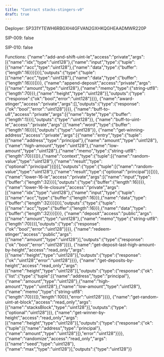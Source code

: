 ```yaml
---
title: "Contract stacks-stingers-v0"
draft: true
---
```

Deployer: SP331YTEWH6RBGXH4GFVAN2GXHKQGHEAADMWR220P

SIP-009: false

SIP-010: false

Functions:
{"name":"add-and-shift-uint-le","access":"private","args":[{"name":"idx","type":"uint128"},{"name":"input","type":{"tuple":[{"name":"acc","type":"uint128"},{"name":"data","type":{"buffer":{"length":16}}}]}}],"outputs":{"type":{"tuple":[{"name":"acc","type":"uint128"},{"name":"data","type":{"buffer":{"length":16}}}]}}}, {"name":"append-deposit","access":"private","args":[{"name":"amount","type":"uint128"},{"name":"memo","type":{"string-utf8":{"length":70}}},{"name":"height","type":"uint128"}],"outputs":{"type":{"response":{"ok":"bool","error":"uint128"}}}}, {"name":"award-stinger","access":"private","args":[],"outputs":{"type":{"response":{"ok":"bool","error":"uint128"}}}}, {"name":"buff-to-u8","access":"private","args":[{"name":"byte","type":{"buffer":{"length":1}}}],"outputs":{"type":"uint128"}}, {"name":"buff-to-uint-le","access":"private","args":[{"name":"word","type":{"buffer":{"length":16}}}],"outputs":{"type":"uint128"}}, {"name":"get-winning-address","access":"private","args":[{"name":"entry","type":{"tuple":[{"name":"address","type":"principal"},{"name":"amount","type":"uint128"},{"name":"high-amount","type":"uint128"},{"name":"low-amount","type":"uint128"},{"name":"memo","type":{"string-utf8":{"length":70}}}]}},{"name":"context","type":{"tuple":[{"name":"random-value","type":"uint128"},{"name":"result","type":{"optional":"principal"}}]}}],"outputs":{"type":{"tuple":[{"name":"random-value","type":"uint128"},{"name":"result","type":{"optional":"principal"}}]}}}, {"name":"lower-16-le","access":"private","args":[{"name":"input","type":{"buffer":{"length":32}}}],"outputs":{"type":{"buffer":{"length":16}}}}, {"name":"lower-16-le-closure","access":"private","args":[{"name":"idx","type":"uint128"},{"name":"input","type":{"tuple":[{"name":"acc","type":{"buffer":{"length":16}}},{"name":"data","type":{"buffer":{"length":32}}}]}}],"outputs":{"type":{"tuple":[{"name":"acc","type":{"buffer":{"length":16}}},{"name":"data","type":{"buffer":{"length":32}}}]}}}, {"name":"deposit","access":"public","args":[{"name":"amount","type":"uint128"},{"name":"memo","type":{"string-utf8":{"length":70}}}],"outputs":{"type":{"response":{"ok":"bool","error":"uint128"}}}}, {"name":"redeem-stinger","access":"public","args":[{"name":"amount","type":"uint128"}],"outputs":{"type":{"response":{"ok":"bool","error":"uint128"}}}}, {"name":"get-deposit-last-high-amount-by-height","access":"read_only","args":[{"name":"height","type":"uint128"}],"outputs":{"type":{"response":{"ok":"uint128","error":"uint128"}}}}, {"name":"get-deposits-by-height","access":"read_only","args":[{"name":"height","type":"uint128"}],"outputs":{"type":{"response":{"ok":{"list":{"type":{"tuple":[{"name":"address","type":"principal"},{"name":"amount","type":"uint128"},{"name":"high-amount","type":"uint128"},{"name":"low-amount","type":"uint128"},{"name":"memo","type":{"string-utf8":{"length":70}}}]},"length":100}},"error":"uint128"}}}}, {"name":"get-random-uint-at-block","access":"read_only","args":[{"name":"stacksBlock","type":"uint128"}],"outputs":{"type":{"optional":"uint128"}}}, {"name":"get-winner-by-height","access":"read_only","args":[{"name":"height","type":"uint128"}],"outputs":{"type":{"response":{"ok":{"tuple":[{"name":"address","type":"principal"},{"name":"amount","type":"uint128"}]},"error":"uint128"}}}}, {"name":"randomize","access":"read_only","args":[{"name":"seed","type":"uint128"},{"name":"max","type":"uint128"}],"outputs":{"type":"uint128"}}
